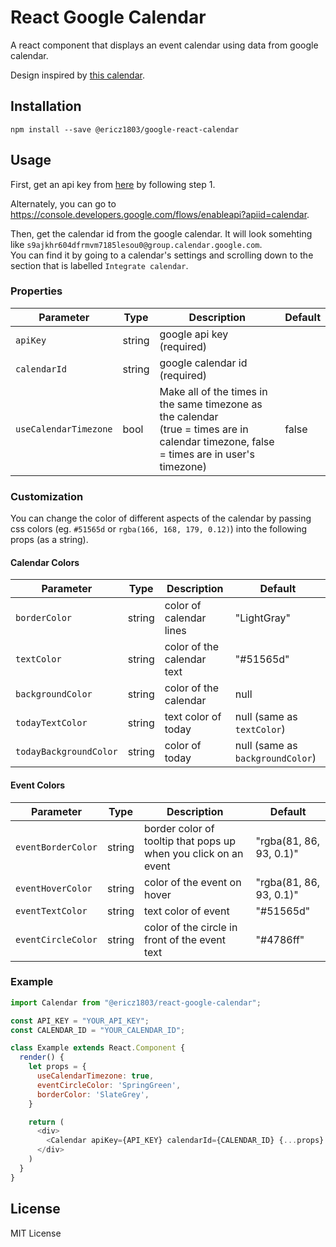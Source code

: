 # React Google Calendar
A react component that displays an event calendar using data from google calendar.

Design inspired by [this calendar](https://codepen.io/knyttneve/pen/QVqyNg).

## Installation

```
npm install --save @ericz1803/google-react-calendar
```

## Usage

First, get an api key from [here](https://developers.google.com/calendar/quickstart/js) by following step 1.

Alternately, you can go to https://console.developers.google.com/flows/enableapi?apiid=calendar.

Then, get the calendar id from the google calendar. It will look somehting like `s9ajkhr604dfrmvm7185lesou0@group.calendar.google.com`.   
You can find it by going to a calendar's settings and scrolling down to the section that is labelled `Integrate calendar`.

### Properties
| Parameter             | Type   | Description                                                                                                                                 | Default |
|-----------------------|--------|---------------------------------------------------------------------------------------------------------------------------------------------|---------|
| `apiKey`              | string | google api key (required)                                                                                                                   |         |
| `calendarId`          | string | google calendar id (required)                                                                                                               |         |
| `useCalendarTimezone` | bool   | Make all of the times in the same timezone as the calendar<br>(true = times are in calendar timezone, false = times are in user's timezone) | false   |

### Customization

You can change the color of different aspects of the calendar by passing css colors (eg. `#51565d` or `rgba(166, 168, 179, 0.12)`) into the following props (as a string).

#### Calendar Colors
| Parameter              | Type   | Description                | Default                          |
|------------------------|--------|----------------------------|----------------------------------|
| `borderColor`          | string | color of calendar lines    | "LightGray"                      |
| `textColor`            | string | color of the calendar text | "#51565d"                        |
| `backgroundColor`      | string | color of the calendar      | null                             |
| `todayTextColor`       | string | text color of today        | null (same as `textColor`)       |
| `todayBackgroundColor` | string | color of today             | null (same as `backgroundColor`) |

#### Event Colors 
| Parameter          | Type   | Description                                                     | Default                 |
|--------------------|--------|-----------------------------------------------------------------|-------------------------|
| `eventBorderColor` | string | border color of tooltip that pops up when you click on an event | "rgba(81, 86, 93, 0.1)" |
| `eventHoverColor`  | string | color of the event on hover                                     | "rgba(81, 86, 93, 0.1)" |
| `eventTextColor`   | string | text color of event                                             | "#51565d"               |
| `eventCircleColor` | string | color of the circle in front of the event text                  | "#4786ff"               |

### Example

```js
import Calendar from "@ericz1803/react-google-calendar";

const API_KEY = "YOUR_API_KEY";
const CALENDAR_ID = "YOUR_CALENDAR_ID";

class Example extends React.Component {
  render() {
    let props = {
      useCalendarTimezone: true,
      eventCircleColor: 'SpringGreen',
      borderColor: 'SlateGrey',
    }

    return (
      <div>
        <Calendar apiKey={API_KEY} calendarId={CALENDAR_ID} {...props} />
      </div>
    )
  }
}
```

## License
MIT License